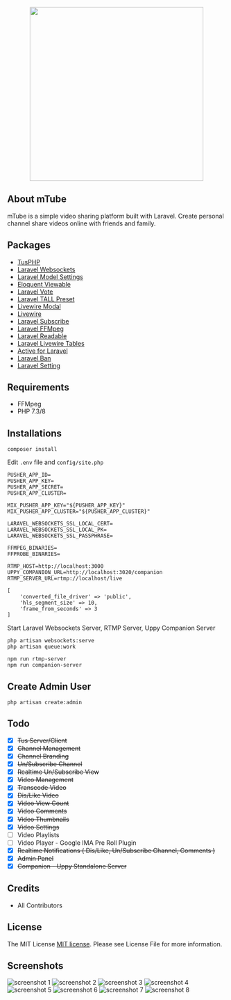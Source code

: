 <p align="center">
<img src="https://raw.githubusercontent.com/PHPJunior/mtube/master/public/images/logo.png" width="400">
</p>

## About mTube
mTube is a simple video sharing platform built with Laravel. Create personal channel share videos online with friends and family.

## Packages
- [TusPHP](https://github.com/ankitpokhrel/tus-php)
- [Laravel Websockets](https://github.com/beyondcode/laravel-websockets)
- [Laravel Model Settings](https://github.com/cklmercer/laravel-model-settings)
- [Eloquent Viewable](https://github.com/cyrildewit/eloquent-viewable)
- [Laravel Vote](https://github.com/jcc/laravel-vote)
- [Laravel TALL Preset](https://github.com/laravel-frontend-presets/tall)
- [Livewire Modal](https://github.com/livewire-ui/modal)
- [Livewire](https://github.com/livewire/livewire)
- [Laravel Subscribe](https://github.com/overtrue/laravel-subscribe)
- [Laravel FFMpeg](https://github.com/protonemedia/laravel-ffmpeg)
- [Laravel Readable](https://github.com/Pharaonic/laravel-readable)
- [Laravel Livewire Tables](https://github.com/rappasoft/laravel-livewire-tables)
- [Active for Laravel](https://github.com/dwightwatson/active)
- [Laravel Ban](https://github.com/cybercog/laravel-ban)
- [Laravel Setting](https://github.com/akaunting/laravel-setting)

## Requirements
- FFMpeg
- PHP 7.3/8

## Installations
```
composer install
```

Edit `.env` file and `config/site.php`
``` 
PUSHER_APP_ID=
PUSHER_APP_KEY=
PUSHER_APP_SECRET=
PUSHER_APP_CLUSTER=

MIX_PUSHER_APP_KEY="${PUSHER_APP_KEY}"
MIX_PUSHER_APP_CLUSTER="${PUSHER_APP_CLUSTER}"

LARAVEL_WEBSOCKETS_SSL_LOCAL_CERT=
LARAVEL_WEBSOCKETS_SSL_LOCAL_PK=
LARAVEL_WEBSOCKETS_SSL_PASSPHRASE=

FFMPEG_BINARIES=
FFPROBE_BINARIES=

RTMP_HOST=http://localhost:3000
UPPY_COMPANION_URL=http://localhost:3020/companion
RTMP_SERVER_URL=rtmp://localhost/live
```

``` 
[
    'converted_file_driver' => 'public',
    'hls_segment_size' => 10,
    'frame_from_seconds' => 3
]
```
Start Laravel Websockets Server, RTMP Server, Uppy Companion Server

```
php artisan websockets:serve
php artisan queue:work

npm run rtmp-server
npm run companion-server
```

## Create Admin User
```
php artisan create:admin
```

## Todo
- [x] ~~Tus Server/Client~~
- [x] ~~Channel Management~~
- [x] ~~Channel Branding~~
- [x] ~~Un/Subscribe Channel~~
- [x] ~~Realtime Un/Subscribe View~~
- [x] ~~Video Management~~
- [x] ~~Transcode Video~~
- [x] ~~Dis/Like Video~~
- [x] ~~Video View Count~~
- [x] ~~Video Comments~~
- [x] ~~Video Thumbnails~~
- [x] ~~Video Settings~~
- [ ] Video Playlists
- [ ] Video Player - Google IMA Pre Roll Plugin
- [x] ~~Realtime Notifications ( Dis/Like, Un/Subscribe Channel, Comments )~~
- [x] ~~Admin Panel~~
- [x] ~~Companion - Uppy Standalone Server~~

## Credits
- All Contributors

## License
The MIT License [MIT license](https://opensource.org/licenses/MIT). Please see License File for more information.

## Screenshots
![screenshot 1](art/1.png)
![screenshot 2](art/2.png)
![screenshot 3](art/3.png)
![screenshot 4](art/4.png)
![screenshot 5](art/5.png)
![screenshot 6](art/6.png)
![screenshot 7](art/7.png)
![screenshot 8](art/8.png)
